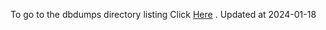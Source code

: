 To go to the dbdumps directory listing Click [Here](https://ipfs.io/ipfs/bafkreicrwmkrsrqteap7rlqwtsr2x5f2fcwli4bed2rrzv3yarj2sjlz3m) . Updated at 2024-01-18